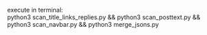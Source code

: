 execute in terminal:  
python3 scan_title_links_replies.py && python3 scan_posttext.py && python3 scan_navbar.py && python3 merge_jsons.py 
